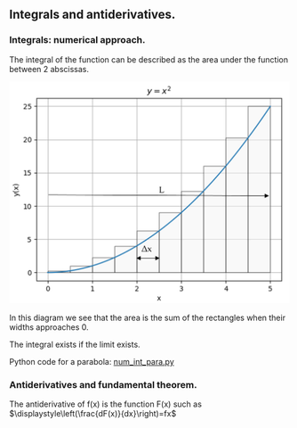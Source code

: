 ## Integrals and antiderivatives.

### Integrals: numerical approach.

The integral of the function can be described as the area under the function between 2 abscissas.

![](integral.jpg)

In this diagram we see that the area is the sum of the rectangles when their widths approaches 0. 

The integral exists if the limit exists.

Python code for a parabola:  [num_int_para.py](num_int_para.py)

### Antiderivatives and fundamental theorem.

The antiderivative of f(x) is the function F(x) such as $\displaystyle\left(\frac{dF(x)}{dx}\right)=fx$
